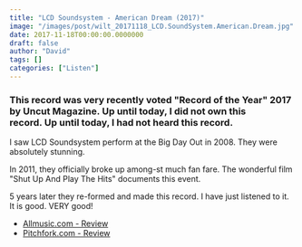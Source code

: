 ```yaml
---
title: "LCD Soundsystem - American Dream (2017)"
image: "/images/post/wilt_20171118_LCD.SoundSystem.American.Dream.jpg"
date: 2017-11-18T00:00:00.0000000
draft: false
author: "David"
tags: []
categories: ["Listen"]
---
```

### This record was very recently voted "Record of the Year" 2017 by Uncut Magazine. Up until today, I did not own this record. Up until today, I had not heard this record. 

 I saw LCD Soundsystem perform at the Big Day Out in 2008. They were absolutely stunning.  
  
In 2011, they officially broke up among-st much fan fare. The wonderful film "Shut Up And Play The Hits" documents this event.

 5 years later they re-formed and made this record. I have just listened to it. It is good. VERY good!

-  [Allmusic.com - Review](https://www.allmusic.com/album/american-dream-mw0003093292/user-reviews)
-  [Pitchfork.com - Review](https://pitchfork.com/reviews/albums/lcd-soundsystem-american-dream/)